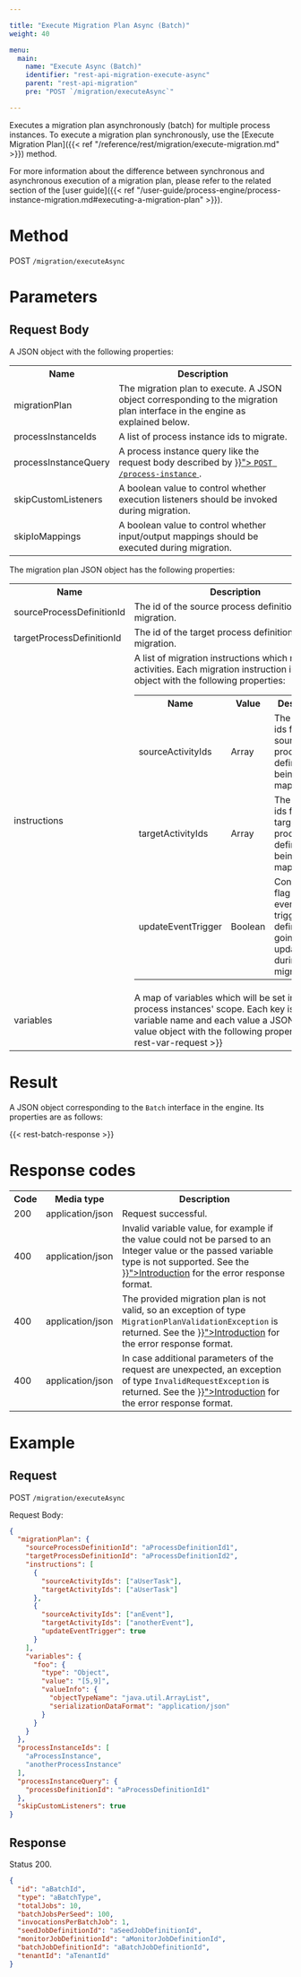 ```yaml
---

title: "Execute Migration Plan Async (Batch)"
weight: 40

menu:
  main:
    name: "Execute Async (Batch)"
    identifier: "rest-api-migration-execute-async"
    parent: "rest-api-migration"
    pre: "POST `/migration/executeAsync`"

---
```


Executes a migration plan asynchronously (batch) for multiple process instances.
To execute a migration plan synchronously, use the [Execute Migration Plan]({{< ref "/reference/rest/migration/execute-migration.md" >}}) method.

For more information about the difference between synchronous and
asynchronous execution of a migration plan, please refer to the related
section of the [user guide]({{< ref "/user-guide/process-engine/process-instance-migration.md#executing-a-migration-plan" >}}).



# Method

POST `/migration/executeAsync`


# Parameters

## Request Body

A JSON object with the following properties:

<table class="table table-striped">
  <tr>
    <th>Name</th>
    <th>Description</th>
  </tr>
  <tr>
    <td>migrationPlan</td>
    <td>
      The migration plan to execute. A JSON object corresponding to the
      migration plan interface in the engine as explained below.
    </td>
  </tr>
  <tr>
    <td>processInstanceIds</td>
    <td>A list of process instance ids to migrate.</td>
  </tr>
  <tr>
    <td>processInstanceQuery</td>
    <td>
      A process instance query like the request body described by
      <a href="{{< ref "/reference/rest/process-instance/post-query.md#request-body" >}}">
        <code>POST /process-instance</code>
      </a>.
    </td>
  </tr>
  <tr>
    <td>skipCustomListeners</td>
    <td>A boolean value to control whether execution listeners should be invoked during migration.</td>
  </tr>
  <tr>
    <td>skipIoMappings</td>
    <td>A boolean value to control whether input/output mappings should be executed during migration.</td>
  </tr>
</table>

The migration plan JSON object has the following properties:

<table class="table table-striped">
  <tr>
    <th>Name</th>
    <th>Description</th>
  </tr>
  <tr>
    <td>sourceProcessDefinitionId</td>
    <td>The id of the source process definition for the migration.</td>
  </tr>
  <tr>
    <td>targetProcessDefinitionId</td>
    <td>The id of the target process definition for the migration.</td>
  </tr>
  <tr>
    <td>instructions</td>
    <td>
      A list of migration instructions which map equal activities. Each
      migration instruction is a JSON object with the following properties:
        <table class="table table-striped">
          <tr>
            <th>Name</th>
            <th>Value</th>
            <th>Description</th>
          </tr>
          <tr>
            <td>sourceActivityIds</td>
            <td>Array</td>
            <td>The activity ids from the source process definition being mapped.</td>
          </tr>
          <tr>
            <td>targetActivityIds</td>
            <td>Array</td>
            <td>The activity ids from the target process definition being mapped.</td>
          </tr>
          <tr>
            <td>updateEventTrigger</td>
            <td>Boolean</td>
            <td>
              Configuration flag whether event triggers defined are going to be update during migration.
            </td>
          </tr>
        </table>
    </td>
  </tr>
  <tr>
    <td>variables</td>
    <td>
      A map of variables which will be set into the process instances' scope.
      Each key is a variable name and each value a JSON variable value object with the following properties:
      {{< rest-var-request >}}
    </td>
  </tr>
</table>

# Result

A JSON object corresponding to the `Batch` interface in the engine. Its
properties are as follows:

{{< rest-batch-response >}}

# Response codes

<table class="table table-striped">
  <tr>
    <th>Code</th>
    <th>Media type</th>
    <th>Description</th>
  </tr>
  <tr>
    <td>200</td>
    <td>application/json</td>
    <td>Request successful.</td>
  </tr>
  <tr>
    <td>400</td>
    <td>application/json</td>
    <td>Invalid variable value, for example if the value could not be parsed to an Integer value or the passed variable type is not supported. See the <a href="{{< ref "/reference/rest/overview/_index.md#error-handling" >}}">Introduction</a> for the error response format.</td>
  </tr>
  <tr>
    <td>400</td>
    <td>application/json</td>
    <td>
      The provided migration plan is not valid, so an exception of type <code>MigrationPlanValidationException</code> is returned. See the <a href="{{< ref "/reference/rest/overview/_index.md#error-handling" >}}">Introduction</a> for the error response format.
    </td>
  </tr>
  <tr>
    <td>400</td>
    <td>application/json</td>
    <td>
      In case additional parameters of the request are unexpected, an exception of type <code>InvalidRequestException</code> is returned. See the <a href="{{< ref "/reference/rest/overview/_index.md#error-handling" >}}">Introduction</a> for the error response format.
    </td>
  </tr>
</table>


# Example

## Request

POST `/migration/executeAsync`

Request Body:

```json
{
  "migrationPlan": {
    "sourceProcessDefinitionId": "aProcessDefinitionId1",
    "targetProcessDefinitionId": "aProcessDefinitionId2",
    "instructions": [
      {
        "sourceActivityIds": ["aUserTask"],
        "targetActivityIds": ["aUserTask"]
      },
      {
        "sourceActivityIds": ["anEvent"],
        "targetActivityIds": ["anotherEvent"],
        "updateEventTrigger": true
      }
    ],
    "variables": {
      "foo": {
        "type": "Object",
        "value": "[5,9]",
        "valueInfo": {
          "objectTypeName": "java.util.ArrayList",
          "serializationDataFormat": "application/json"
        }
      }
    }
  },
  "processInstanceIds": [
    "aProcessInstance",
    "anotherProcessInstance"
  ],
  "processInstanceQuery": {
    "processDefinitionId": "aProcessDefinitionId1"
  },
  "skipCustomListeners": true
}
```

## Response

Status 200.

```json
{
  "id": "aBatchId",
  "type": "aBatchType",
  "totalJobs": 10,
  "batchJobsPerSeed": 100,
  "invocationsPerBatchJob": 1,
  "seedJobDefinitionId": "aSeedJobDefinitionId",
  "monitorJobDefinitionId": "aMonitorJobDefinitionId",
  "batchJobDefinitionId": "aBatchJobDefinitionId",
  "tenantId": "aTenantId"
}
```
